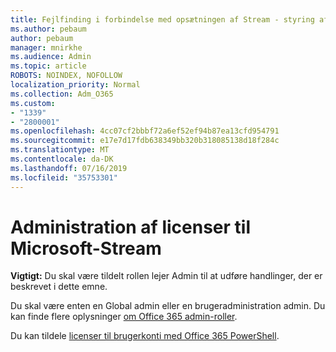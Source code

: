 ```yaml
---
title: Fejlfinding i forbindelse med opsætningen af Stream - styring af Stream-licenser
ms.author: pebaum
author: pebaum
manager: mnirkhe
ms.audience: Admin
ms.topic: article
ROBOTS: NOINDEX, NOFOLLOW
localization_priority: Normal
ms.collection: Adm_O365
ms.custom:
- "1339"
- "2800001"
ms.openlocfilehash: 4cc07cf2bbbf72a6ef52ef94b87ea13cfd954791
ms.sourcegitcommit: e17e7d17fdb638349bb320b318085138d18f284c
ms.translationtype: MT
ms.contentlocale: da-DK
ms.lasthandoff: 07/16/2019
ms.locfileid: "35753301"
---
```

# <a name="managing-microsoft-stream-licenses"></a>Administration af licenser til Microsoft-Stream

**Vigtigt:** Du skal være tildelt rollen lejer Admin til at udføre handlinger, der er beskrevet i dette emne.

Du skal være enten en Global admin eller en brugeradministration admin. Du kan finde flere oplysninger [om Office 365 admin-roller](https://support.office.com/article/About-Office-365-admin-roles-da585eea-f576-4f55-a1e0-87090b6aaa9d).

Du kan tildele [licenser til brugerkonti med Office 365 PowerShell](https://go.microsoft.com/fwlink/p/?linkid=850410).
